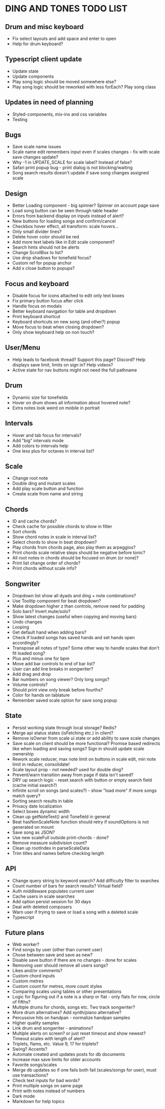 # DING AND TONES TODO LIST

## Drum and misc keyboard

* Fix select layouts and add space and enter to open
* Help for drum keyboard?

## Typescript client update

* Update state
* Update components
* Play song logic should be moved somewhere else?
* Play song logic should be reworked with less forEach? Play song class

## Updates in need of planning

* Styled-components, mix-ins and css variables
* Testing

## Bugs

* Save scale name issues
* Scale name edit remembers input even if scales changes - fix with scale save changes update?
* Why -1 in UPDATE_SCALE for scale label? Instead of false?
* Safari print popup bug - print dialog is not blocking/waiting
* Song search results doesn't update if save song changes assigned scale

## Design

* Better Loading component - big spinner? Spinner on account page save
* Load song button can be seen through table header
* Errors from backend display on inputs instead of alert?
* New buttons for loading songs and confirm/cancel
* Checkbox hover effect, all transform: scale hovers...
* Only small divider lines?
* Delete hover color should be red
* Add more text labels like in Edit scale component?
* Search hints should not be alerts
* Change ScrollBox to list?
* Use drop shadows for tonefield focus?
* Custom ref for popup anchor
* Add x close button to popups?

## Focus and keyboard

* Disable focus for icons attached to edit only text boxes
* Fix primary button focus after click
* Handle focus on modals
* Better keyboard navigation for table and dropdown
* Print keyboard shortcut
* Keyboard shortcuts on new song (and other?) popup
* Move focus to beat when closing dropdown?
* Only show keyboard help on non touch?

## User/Menu

* Help leads to facebook thread? Support this page? Discord? Help displays save limit, limits on sign in? Help videos?
* Active state for nav buttons might not need the full pathname

## Drum

* Dynamic size for tonefields
* Hover on drum shows all information about hovered note?
* Extra notes look weird on mobile in portrait

## Intervals

* Hover and tab focus for intervals?
* Add "big" intervals mode
* Add colors to intervals help
* One less plus for octaves in interval list?

## Scale

* Change root note
* Double ding and mutant scales
* Add play scale button and function
* Create scale from name and string

## Chords

* ID and cache chords?
* Check cache for possible chords to show in filter
* Sort chords
* Show chord notes in scale in interval list?
* Select chords to show in beat dropdown?
* Play chords from chords page, also play them as arpeggios?
* Print chords scale relative steps should be negative before tonic?
* All root notes in chords should be focused on drum (or none)?
* Print list change order of chords?
* Print chords without scale info?

## Songwriter

* Dropdown list show all dyads and ding + note combinations?
* Use Tooltip component for beat dropdown?
* Make dropdown higher z than controls, remove need for padding
* Solo bars? Invert mute/solo?
* Show latest changes (useful when copying and moving bars)
* Undo changes
* Looping
* Get default hand when adding bars?
* Check if loaded songs has saved hands and set hands open accordingly?
* Transpose all notes of type? Some other way to handle scales that don't fit loaded song?
* Plus and minus one for bpm
* Move add bar controls to end of bar list?
* User can add line breaks in songwriter?
* Add drag and drop
* Bar numbers on song viewer? Only long songs?
* Volume controls?
* Should print view only break before fourths?
* Color for hands on tablature
* Remember saved scale option for save song popup

## State

* Persist working state through local storage? Redis?
* Merge api status states (isFetching etc.) in client?
* Remove isOwner from scale ui state or add ability to save scale changes
* Save scale on client should be more functional? Promise based redirects like when loading and saving songs? Sign in should update scale ownership
* Rework scale reducer, max note limit on buttons in scale edit, min note limit in reducer, consolidate!
* Scale layout prop - not needed? used for double ding?
* Prevent/warn transition away from page if data isn't saved?
* DRY up search logic - reset search with button or empty search field (cache initial search?)
* Infinite scroll on songs (and scales?) - show "load more" if more songs match query?
* Sorting search results in table
* Privacy date localization
* Select boxes dynamic width
* Clean up getNoteText() and Tonefield in general
* Beat hasNonScaleNote function should retry if soundOptions is not generated on mount
* Save song as JSON?
* Use new scaleFull outside print-chords - done?
* Remove measure subdivision count?
* Clean up rootIndex in parseScaleData
* Trim titles and names before checking length

## API

* Change query string to keyword search? Add difficulty filter to searches
* Count number of bars for search results? Virtual field?
* Auth middleware populates current user
* Cache users in scale searches
* Add option persist session for 30 days
* Deal with deleted composers
* Warn user if trying to save or load a song with a deleted scale
* Typescript

## Future plans

* Web worker?
* Find songs by user (other than current user)
* Chose between save and save as new?
* Disable save button if there are no changes - done for scales
* Removing user should remove all users songs?
* Likes and/or comments?
* Custom chord inputs
* Custom metres
* Custom count for metres, more count styles
* Comparing scales using tables or other presentations
* Logic for figuring out if a note is a sharp or flat - only flats for now, circle of fifths?
* Multiple drums for chords, songs etc. Two track songwriter?
* More drum alternatives? Add synth/piano alternative?
* Percussive hits on handpan - normalize handpan samples
* Higher quality samples
* Link drum and songwriter - animations?
* Multiple alerts on screen? or just reset timeout and show newest? Timeout scales with length of alert?
* Triplets, flams, etc. Value 9, 17 for triplets?
* Swing? Accents?
* Automate created and updates posts for db documents
* Increase max save limits for older accounts
* Favorite songs/scales
* Merge db updates so if one fails both fail (scales/songs for user), must use transactions?
* Check text inputs for bad words?
* Print multiple songs on same page
* Print with notes instead of numbers
* Dark mode
* Markdown for help topics
